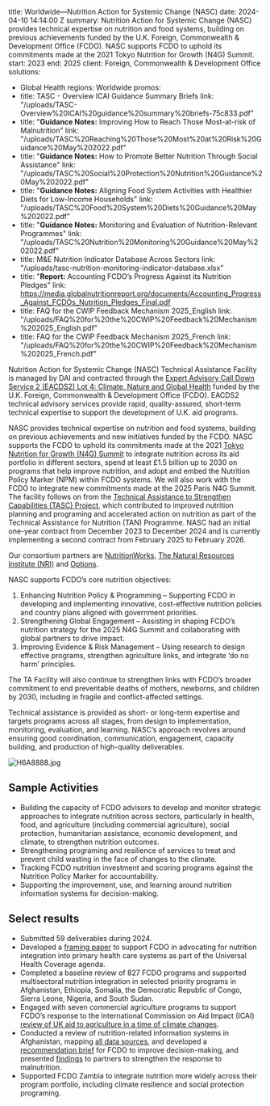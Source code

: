 
title: Worldwide—Nutrition Action for Systemic Change (NASC)
date: 2024-04-10 14:14:00 Z
summary: Nutrition Action for Systemic Change (NASC) provides technical expertise
  on nutrition and food systems, building on previous achievements funded by the U.K.
  Foreign, Commonwealth & Development Office (FCDO). NASC supports FCDO to uphold
  its commitments made at the 2021 Tokyo Nutrition for Growth (N4G) Summit.
start: 2023
end: 2025
client: Foreign, Commonwealth & Development Office
solutions:
- Global Health
regions: Worldwide
promos:
- title: TASC - Overview ICAI Guidance Summary Briefs
  link: "/uploads/TASC-Overview%20ICAI%20guidance%20summary%20briefs-75c833.pdf"
- title: "**Guidance Notes:** Improving How to Reach Those Most-at-risk of Malnutrition"
  link: "/uploads/TASC%20Reaching%20Those%20Most%20at%20Risk%20Guidance%20May%202022.pdf"
- title: "**Guidance Notes:** How to Promote Better Nutrition Through Social Assistance"
  link: "/uploads/TASC%20Social%20Protection%20Nutrition%20Guidance%20May%202022.pdf"
- title: "**Guidance Notes:** Aligning Food System Activities with Healthier Diets
    for Low-Income Households"
  link: "/uploads/TASC%20Food%20System%20Diets%20Guidance%20May%202022.pdf"
- title: "**Guidance Notes:** Monitoring and Evaluation of Nutrition-Relevant Programmes"
  link: "/uploads/TASC%20Nutrition%20Monitoring%20Guidance%20May%202022.pdf"
- title: M&E Nutrition Indicator Database Across Sectors
  link: "/uploads/tasc-nutrition-monitoring-indicator-database.xlsx"
- title: "**Report:** Accounting FCDO’s Progress Against its Nutrition Pledges"
  link: https://media.globalnutritionreport.org/documents/Accounting_Progress_Against_FCDOs_Nutrition_Pledges_Final.pdf
- title: FAQ for the CWIP Feedback Mechanism 2025_English
  link: "/uploads/FAQ%20for%20the%20CWIP%20Feedback%20Mechanism%202025_English.pdf"
- title: FAQ for the CWIP Feedback Mechanism 2025_French
  link: "/uploads/FAQ%20for%20the%20CWIP%20Feedback%20Mechanism%202025_French.pdf"


Nutrition Action for Systemic Change (NASC) Technical Assistance Facility is managed by DAI and contracted through the [Expert Advisory Call Down Service 2 (EACDS2) Lot 4: Climate, Nature and Global Health](https://www.dai.com/our-work/projects/worldwide-expert-advisory-call-down-services-2-eacds2-lot-4-climate-change-nature-and-global-health) funded by the U.K. Foreign, Commonwealth & Development Office (FCDO). EACDS2 technical advisory services provide rapid, quality-assured, short-term technical expertise to support the development of U.K. aid programs.

NASC provides technical expertise on nutrition and food systems, building on previous achievements and new initiatives funded by the FCDO. NASC supports the FCDO to uphold its commitments made at the 2021 [Tokyo Nutrition for Growth (N4G) Summit](https://nutritionforgrowth.org/) to integrate nutrition across its aid portfolio in different sectors, spend at least £1.5 billion up to 2030 on programs that help improve nutrition, and adopt and embed the Nutrition Policy Marker (NPM) within FCDO systems. We will also work with the FCDO to integrate new commitments made at the 2025 Paris N4G Summit. The facility follows on from the [Technical Assistance to Strengthen Capabilities (TASC) Project](https://www.dai.com/our-work/projects/worldwide-technical-assistance-to-strengthen-capabilities?ref=pubs.ghost.io), which contributed to improved nutrition planning and programing and accelerated action on nutrition as part of the Technical Assistance for Nutrition (TAN) Programme. NASC had an initial one-year contract from December 2023 to December 2024 and is currently implementing a second contract from February 2025 to February 2026.

Our consortium partners are  [NutritionWorks](https://www.nutritionworks.org.uk/), [The Natural Resources Institute (NRI)](https://www.nri.org/) and [Options](https://options.co.uk/).

NASC supports FCDO’s core nutrition objectives:
1. Enhancing Nutrition Policy & Programming – Supporting FCDO in developing and implementing innovative, cost-effective nutrition policies and country plans aligned with government priorities.
2. Strengthening Global Engagement – Assisting in shaping FCDO’s nutrition strategy for the 2025 N4G Summit and collaborating with global partners to drive impact.
3. Improving Evidence & Risk Management – Using research to design effective programs, strengthen agriculture links, and integrate ‘do no harm’ principles.

The TA Facility will also continue to strengthen links with FCDO’s broader commitment to end preventable deaths of mothers, newborns, and children by 2030, including in fragile and conflict-affected settings.

Technical assistance is provided as short- or long-term expertise and targets programs across all stages, from design to implementation, monitoring, evaluation, and learning. NASC’s approach revolves around ensuring good coordination, communication, engagement, capacity building, and production of high-quality deliverables.

![H6A8888.jpg](/uploads/H6A8888.jpg)

## Sample Activities

* Building the capacity of FCDO advisors to develop and monitor strategic approaches to integrate nutrition across sectors, particularly in health, food, and agriculture (including commercial agriculture), social protection, humanitarian assistance, economic development, and climate, to strengthen nutrition outcomes.
* Strengthening programing and resilience of services to treat and prevent child wasting in the face of changes to the climate.
* Tracking FCDO nutrition investment and scoring programs against the Nutrition Policy Marker for accountability.
* Supporting the improvement, use, and learning around nutrition information systems for decision-making.

## Select results

* Submitted 59 deliverables during 2024.
* Developed a [framing paper](/uploads/NASC%20Framing%20Paper_Nutrition_UHC_Oct2024-785b6e.pdf) to support FCDO in advocating for nutrition integration into primary health care systems as part of the Universal Health Coverage agenda.
* Completed a baseline review of 827 FCDO programs and supported multisectoral nutrition integration in selected priority programs in Afghanistan, Ethiopia, Somalia, the Democratic Republic of Congo, Sierra Leone, Nigeria, and South Sudan.
* Engaged with seven commercial agriculture programs to support FCDO’s response to the International Commission on Aid Impact (ICAI) [review of UK aid to agriculture in a time of climate changes](https://icai.independent.gov.uk/review/uk-aid-to-agriculture-in-a-time-of-climate-change/).
* Conducted a review of nutrition-related information systems in Afghanistan, mapping [all data sources](/uploads/Afghanistan%20Matrix_NIS_23.05.24.xlsx), and developed a [recommendation brief](/uploads/Afghanistan%20NIS%20Brief_23.05.24.pdf) for FCDO to improve decision-making, and presented [findings](/uploads/Afghanistan%20NIS%20summary%20of%20findings%20&%20rec_28.05.24%20.pdf) to partners to strengthen the response to malnutrition.
* Supported FCDO Zambia to integrate nutrition more widely across their program portfolio, including climate resilience and social protection programing.
